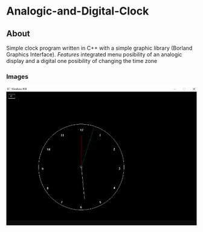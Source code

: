 # Analogic-and-Digital-Clock

## About  
 Simple clock program written in C++ with a simple graphic library (Borland Graphics Interface).
*Features*
 integrated menu
 posibility of an analogic display and a digital one
 posibility of changing the time zone

### Images

![alt text](https://github.com/seerbann/Analogic-and-Digital-Clock/blob/main/examples/image_2022-12-10_000417531.png?raw=true)


